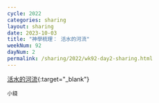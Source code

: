 ```yaml
---
cycle: 2022
categories: sharing
layout: sharing
date: 2023-10-03
title: "神學梳理： 活水的河流"
weekNum: 92
dayNum: 2
permalink: /sharing/2022/wk92-day2-sharing.html
---
```


[ 活水的河流](https://drive.google.com/file/d/15A-SyAtvW0VabJcIJa2UInBH_F9IWX2w){:target="_blank"}

`小錢`
